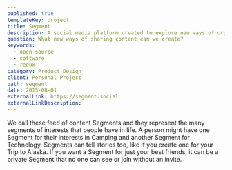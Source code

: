 ```yaml
---
published: true
templateKey: project
title: Segment
description: A social media platform created to explore new ways of organizing content.
question: What new ways of sharing content can we create?
keywords:
  - open source
  - software
  - redux
category: Product Design
client: Personal Project
path: segment
date: 2015-08-01
externalLink: https://segment.social
externalLinkDescription:
---
```

We call these feed of content Segments and they represent the many segments of interests that people have in life. A person might have one Segment for their interests in Camping and another Segment for Technology. Segments can tell stories too, like if you create one for your Trip to Alaska. If you want a Segment for just your best friends, it can be a private Segment that no one can see or join without an invite.
